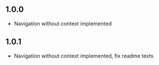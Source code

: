 ## 1.0.0
- Navigation without context implemented

## 1.0.1
- Navigation without context implemented, fix readme texts
